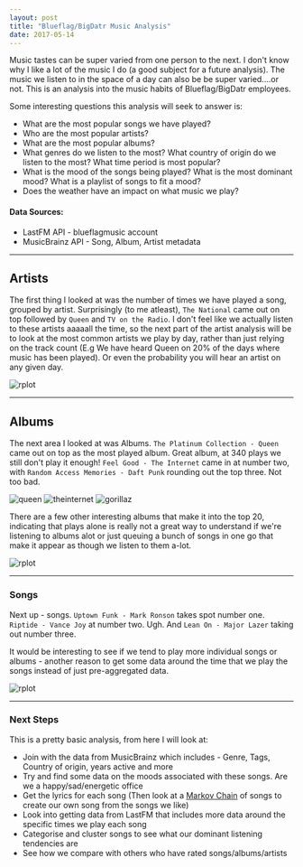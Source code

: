 ```yaml
---
layout: post
title: "Blueflag/BigDatr Music Analysis"
date: 2017-05-14
---
```


Music tastes can be super varied from one person to the next. I don't know why I like a lot of the music I do (a good subject for a future analysis).
The music we listen to in the space of a day can also be be super varied....or not. This is an analysis into the music habits of Blueflag/BigDatr employees.

Some interesting questions this analysis will seek to answer is:

- What are the most popular songs we have played?
- Who are the most popular artists?
- What are the most popular albums?
- What genres do we listen to the most? What country of origin do we listen to the most? What time period is most popular?
- What is the mood of the songs being played? What is the most dominant mood? What is a playlist of songs to fit a mood?
- Does the weather have an impact on what music we play?

#### Data Sources:
 - LastFM API - blueflagmusic account
 - MusicBrainz API - Song, Album, Artist metadata

---

## Artists
The first thing I looked at was the number of times we have played a song, grouped by artist. Surprisingly (to me atleast), `The National` came out on top followed by `Queen` and `TV on the Radio`.
I don't feel like we actually listen to these artists aaaaall the time, so the next part of the artist analysis will be to look at the most common artists we play by day, rather than just relying on
the track count (E.g We have heard Queen on 20% of the days where music has been played). Or even the probability you will hear an artist on any given day.

![rplot](https://cloud.githubusercontent.com/assets/18128531/26030907/0d891434-38a5-11e7-9738-3e992a325791.png)

---

## Albums
The next area I looked at was Albums. `The Platinum Collection - Queen` came out on top as the most played album. Great album, at 340 plays we still don't play it enough! `Feel Good - The Internet` came in at number two, with `Random Access Memories - Daft Punk` rounding out the top three. Not too bad.

![queen](https://cloud.githubusercontent.com/assets/18128531/26032884/08dd5e76-38e2-11e7-9e1a-d893501f76f0.gif)
![theinternet](https://cloud.githubusercontent.com/assets/18128531/26098631/b2d039c8-3a6b-11e7-80ef-299afa7b5c97.gif)
![gorillaz](https://cloud.githubusercontent.com/assets/18128531/26032894/3b2ee0fc-38e2-11e7-90f4-0ccae411a276.gif)


There are a few other interesting albums that make it into the top 20, indicating that plays alone is really not a great way to understand if we're listening to albums alot or just
queuing a bunch of songs in one go that make it appear as though we listen to them a-lot.

![rplot](https://cloud.githubusercontent.com/assets/18128531/26032584/3953ddb2-38da-11e7-9921-ae600f8680d1.png)

---

### Songs
Next up - songs. `Uptown Funk - Mark Ronson` takes spot number one. `Riptide - Vance Joy` at number two. Ugh. And `Lean On - Major Lazer` taking out number three.

It would be interesting to see if we tend to play more individual songs or albums - another reason to get some data around the time that we play the songs instead of just pre-aggregated data.

![rplot](https://cloud.githubusercontent.com/assets/18128531/26032980/0c2f776a-38e4-11e7-83d7-861816f04668.png)

---

### Next Steps
This is a pretty basic analysis, from here I will look at:

- Join with the data from MusicBrainz which includes - Genre, Tags, Country of origin, years active and more
- Try and find some data on the moods associated with these songs. Are we a happy/sad/energetic office
- Get the lyrics for each song (Then look at a [Markov Chain](http://setosa.io/ev/markov-chains/) of songs to create our own song from the songs we like)
- Look into getting data from LastFM that includes more data around the specific times we play each song
- Categorise and cluster songs to see what our dominant listening tendencies are
- See how we compare with others who have rated songs/albums/artists

